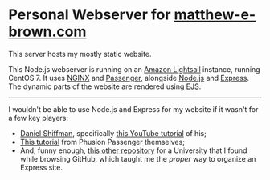 # Personal Webserver for [matthew-e-brown.com][me]

This server hosts my mostly static website.

This Node.js webserver is running on an [Amazon Lightsail][lightsail] instance, running CentOS 7. It uses [NGINX][nginx] and [Passenger][passenger], alongside [Node.js][node] and [Express][express]. The dynamic parts of the website are rendered using [EJS][ejs].

---

I wouldn't be able to use Node.js and Express for my website if it wasn't for a few key players:
- [Daniel Shiffman][1], specifically [this YouTube tutorial][2] of his;
- [This tutorial][3] from Phusion Passenger themselves;
- And, funny enough, [this other repository][4] for a University that I found while browsing GitHub, which taught me the *proper* way to organize an Express site.

[me]: http://www.matthew-e-brown.com
[lightsail]: https://aws.amazon.com/lightsail/
[nginx]: https://nginx.org/en/
[passenger]: https://www.phusionpassenger.com/
[node]: https://nodejs.org/en/
[express]: https://expressjs.com/
[ejs]: https://ejs.co/

[1]: https://github.com/shiffman
[2]: https://www.youtube.com/playlist?list=PLRqwX-V7Uu6Yyn-fBtGHfN0_xCtBwUkBp
[3]: https://www.phusionpassenger.com/library/walkthroughs/deploy/nodejs/
[4]: https://github.com/2406-ta-team/comp2406-git-tutorial-base-code-FORK-ME
